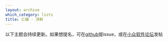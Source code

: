 ```yaml
---
layout: archive
which_category: lists
title: 汇编 - 浮鲜
---
```


以下主题会持续更新。如果想提名，可在[github](https://github.com/feeshy/feeshy.github.io/issues)提issue，或在[小众软件论坛](https://meta.appinn.net/c/app/yellow-pages/46)发帖